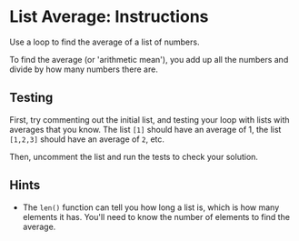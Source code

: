 # List Average: Instructions  

Use a loop to find the average of a list of numbers.

To find the average (or 'arithmetic mean'), you add up all the numbers and divide by how many numbers there are.

## Testing

First, try commenting out the initial list, and testing your loop with lists
with averages that you know. The list `[1]` should have an average of 1, the list `[1,2,3]` should have an average of `2`, etc.

Then, uncomment the list and run the tests to check your solution.

## Hints

* The `len()` function can tell you how long a list is, which is how many elements it has. You'll need to know the number of elements to find the average.
